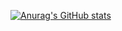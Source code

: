 [![Anurag's GitHub stats](https://github-readme-stats.vercel.app/api?username=YYQHoro)](https://github.com/anuraghazra/github-readme-stats)
